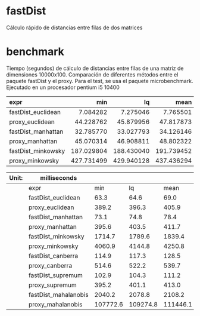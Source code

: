 # fastDist
Cálculo rápido de distancias entre filas de dos matrices

# benchmark
Tiempo (segundos) de cálculo de distancias entre filas de una matriz de dimensiones 10000x100. Comparación de diferentes métodos entre el paquete fastDist y el proxy. Para el test, se usa el paquete microbenchmark. Ejecutado en un procesador pentium i5 10400

|               expr|        min|         lq|       mean|     median|        uq|       max| neval|
|:---                |       ---:|       ---:|       ---:|       ---:|      ---:|      ---:|  ---:|
| fastDist_euclidean|   7.084282|   7.275046|   7.765501|   7.479555|  8.105057|  8.957104|    10|
|    proxy_euclidean|  44.228762|  45.879956|  47.817873|  46.242188| 50.503357| 53.047801|    10|
| fastDist_manhattan|  32.785770|  33.027793|  34.126146|  33.745409| 34.936131| 37.402658|    10|
|    proxy_manhattan|  45.070314|  46.908811|  48.802322|  47.368676| 52.432559| 53.713074|    10|
| fastDist_minkowsky| 187.029804| 188.430040| 191.739452| 190.020474|192.161082|202.709465|    10|
|    proxy_minkowsky| 427.731499| 429.940128| 437.436294| 432.872657|448.665750|454.400205|    10|

| Unit: | milliseconds         |          |          |          |          |          |          |       |
|-------|----------------------|----------|----------|----------|----------|----------|----------|-------|
|       | expr                 | min      | lq       | mean     | median   | uq       | max      | neval |
|       | fastDist_euclidean   | 63.3     | 64.6     | 69.0     | 66.7     | 72.3     | 81.9     | 30    |
|       | proxy_euclidean      | 389.2    | 396.3    | 405.9    | 404.6    | 414.1    | 441.3    | 30    |
|       | fastDist_manhattan   | 73.1     | 74.8     | 78.4     | 76.3     | 81.8     | 90.5     | 30    |
|       | proxy_manhattan      | 395.6    | 403.5    | 411.7    | 408.3    | 415.8    | 452.7    | 30    |
|       | fastDist_minkowsky   | 1714.7   | 1789.6   | 1839.4   | 1810.5   | 1860.5   | 2176.6   | 30    |
|       | proxy_minkowsky      | 4060.9   | 4144.8   | 4250.8   | 4211.8   | 4313.8   | 4717.8   | 30    |
|       | fastDist_canberra    | 114.9    | 117.3    | 128.5    | 121.6    | 129.8    | 188.0    | 30    |
|       | proxy_canberra       | 514.6    | 522.2    | 539.7    | 534.6    | 541.9    | 696.5    | 30    |
|       | fastDist_supremum    | 102.9    | 104.3    | 111.2    | 107.5    | 114.7    | 170.2    | 30    |
|       | proxy_supremum       | 395.2    | 401.1    | 413.0    | 408.1    | 419.7    | 483.7    | 30    |
|       | fastDist_mahalanobis | 2040.2   | 2078.8   | 2108.2   | 2100.7   | 2128.0   | 2244.6   | 30    |
|       | proxy_mahalanobis    | 107772.6 | 109274.8 | 111446.1 | 110321.4 | 112152.8 | 122567.6 | 30    |

